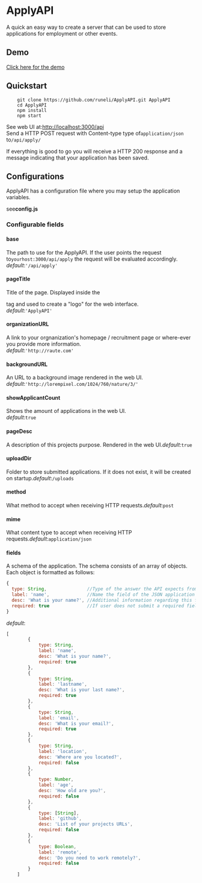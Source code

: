 # ApplyAPI

A quick an easy way to create a server that can be used to store applications for employment or other events.

## Demo

[Click here for the demo](http://demo/)

## Quickstart
```
    git clone https://github.com/runeli/ApplyAPI.git ApplyAPI
    cd ApplyAPI
    npm install
    npm start
```
See web UI at:[http://localhost:3000/api](http://localhost:3000/api)  
Send a HTTP POST request with Content-type type of`application/json` to`/api/apply/`

If everything is good to go you will receive a HTTP 200 response and a message indicating that your application has been saved.

## Configurations

ApplyAPI has a configuration file where you may setup the application variables.

see**config.js**

### Configurable fields

#### base

The path to use for the ApplyAPI. If the user points the request to`yourhost:3000/api/apply` the request will be evaluated accordingly.  
_default_:`'/api/apply'`

#### pageTitle

Title of the page. Displayed inside the

 tag and used to create a "logo" for the web interface.  
_default_:`'ApplyAPI'`
#### organizationURL

A link to your orgnanization's homepage / recruitment page or where-ever you provide more information.  
_default_:`'http://raute.com'`

#### backgroundURL

An URL to a background image rendered in the web UI.  
_default_:`'http://lorempixel.com/1024/760/nature/3/'`

#### showApplicantCount

Shows the amount of applications in the web UI.  
_default_:`true`

#### pageDesc

A description of this projects purpose. Rendered in the web UI._default_:`true`

#### uploadDir

Folder to store submitted applications. If it does not exist, it will be created on startup._default_:`/uploads`

#### method

What method to accept when receiving HTTP requests._default_:`post`

#### mime

What content type to accept when receiving HTTP requests._default_:`application/json`

#### fields

A schema of the application. The schema consists of an array of objects. Each object is formatted as follows:
```javascript
{
  type: String,               //Type of the answer the API expects from the user.
  label: 'name',              //Name the field of the JSON application object. 
  desc: 'What is your name?', //Additional information regarding this field.
  required: true              //If user does not submit a required field, the application will be rejected.
}
```
_default_:
```javascript
[
        {
            type: String,
            label: 'name',
            desc: 'What is your name?',
            required: true
        },
        {
            type: String,
            label: 'lastname',
            desc: 'What is your last name?',
            required: true
        },
        {
            type: String,
            label: 'email',
            desc: 'What is your email?',
            required: true
        },
        {
            type: String,
            label: 'location',
            desc: 'Where are you located?',
            required: false
        },
        {
            type: Number,
            label: 'age',
            desc: 'How old are you?',
            required: false
        },
        {
            type: [String],
            label: 'github',
            desc: 'List of your projects URLs',
            required: false
        },
        {
            type: Boolean,
            label: 'remote',
            desc: 'Do you need to work remotely?',
            required: false
        }
    ]
```
